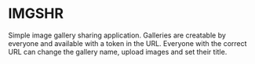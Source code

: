 IMGSHR
======

Simple image gallery sharing application. Galleries are creatable by everyone
and available with a token in the URL. Everyone with the correct URL can change
the gallery name, upload images and set their title.
